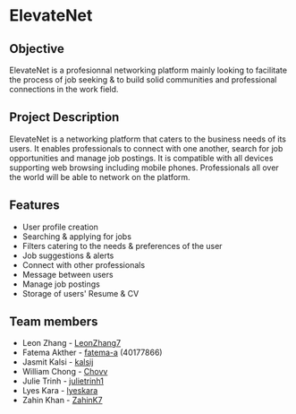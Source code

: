 # ElevateNet 

## Objective
ElevateNet is a profesionnal networking platform mainly looking to facilitate the process of job seeking & to build solid communities and professional connections in the work field. 

## Project Description
ElevateNet is a networking platform that caters to the business needs of its users. It enables professionals to connect with one another, search for job opportunities and manage job postings. It is compatible with all devices supporting web browsing including mobile phones. Professionals all over the world will be able to network on the platform.

## Features
- User profile creation
- Searching & applying for jobs
- Filters catering to the needs & preferences of the user
- Job suggestions & alerts
- Connect with other professionals
- Message between users
- Manage job postings
- Storage of users' Resume & CV

## Team members
- Leon Zhang - [LeonZhang7](https://github.com/LeonZhang7) 
- Fatema Akther - [fatema-a](https://github.com/fatema-a) (40177866)
- Jasmit Kalsi - [kalsij](https://github.com/kalsij)
- William Chong - [Chovv](https://github.com/Chovv)
- Julie Trinh - [julietrinh1](https://github.com/julietrinh1)
- Lyes Kara - [lyeskara](https://github.com/lyeskara)
- Zahin Khan - [ZahinK7](https://github.com/ZahinK7)

<!-- Links for buttons -->
[contributors-shield]: https://img.shields.io/github/contributors/lyeskara/SOEN390.svg?style=for-the-badge
